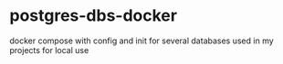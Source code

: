 # postgres-dbs-docker
docker compose with config and init for several databases used in my projects for local use

